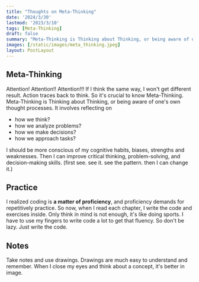 ```yaml
---
title: "Thoughts on Meta-Thinking"
date: '2024/3/30'
lastmod: '2023/3/10'
tags: [Meta-Thinking]
draft: false
summary: "Meta-Thinking is Thinking about Thinking, or being aware of one's own thought processes."
images: [/static/images/meta_thinking.jpeg]
layout: PostLayout
---
```


## Meta-Thinking
Attention! Attention!! Attention!!!
If I think the same way, I won't get different result. 
Action traces back to think.
So it's crucial to know Meta-Thinking.
Meta-Thinking is Thinking about Thinking, or being aware of one's own thought processes.
It involves reflecting on 
- how we think?
- how we analyze problems?
- how we make decisions?
- how we approach tasks?  
  
I should be more conscious of my cognitive habits, biases, strengths and weaknesses.
Then I can improve critical thinking, problem-solving, and decision-making skills.
(first see. see it. see the pattern. then I can change it.)



## Practice

I realized coding is **a matter of proficiency**, and proficiency demands for repetitively practice.
So now, when I read each chapter, I write the code and exercises inside. 
Only think in mind is not enough, it's like doing sports. I have to use my fingers to write code a lot to get that fluency.
So don't be lazy. Just write the code.

## Notes
Take notes and use drawings. Drawings are much easy to understand and remember. When I close my eyes and think about a concept, it's better in image.




